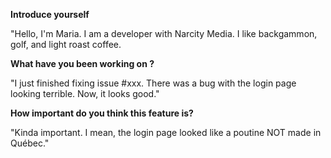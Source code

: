 **Introduce yourself**

"Hello, I'm Maria. I am a developer with Narcity Media. I like backgammon, golf, and light roast coffee.


**What have you been working on ?**

"I just finished fixing issue #xxx. There was a bug with the login page looking terrible. Now, it looks good."


**How important do you think this feature is?**

"Kinda important. I mean, the login page looked like a poutine NOT made in Québec."
